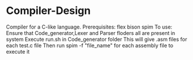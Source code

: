 # Compiler-Design
Compiler for a C-like language.
Prerequisites:
    flex
    bison
    spim
To use:
    Ensure that Code_generator,Lexer and Parser floders all are present in system
    Execute run.sh in Code_generator folder
    This will give .asm files for each test.c file
    Then run spim -f "file_name" for each assembly file to execute it
